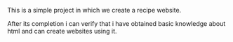 This is a simple project in which we create a recipe website.

After its completion i can verify that i have obtained basic knowledge about html and can create websites using it.